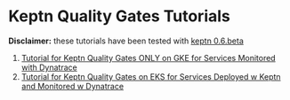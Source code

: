 # Keptn Quality Gates Tutorials

**Disclaimer:** these tutorials have been tested with [keptn 0.6.beta](https://keptn.sh/docs/0.6.0/)

1. [Tutorial for Keptn Quality Gates ONLY on GKE for Services Monitored with Dynatrace](./sample/README.md)
2. [Tutorial for Keptn Quality Gates on EKS for Services Deployed w Keptn and Monitored w Dynatrace](./simpleservice/README.md)